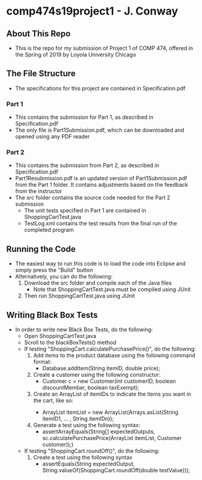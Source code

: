 # comp474s19project1 - J. Conway

## About This Repo
- This is the repo for my submission of Project 1 of COMP 474, offered in the Spring of 2019 by Loyola University Chicago


## The File Structure
- The specifications for this project are contained in Specification.pdf
### Part 1
- This contains the submission for Part 1, as described in Specification.pdf
- The only file is Part1Submission.pdf, which can be downloaded and opened using any PDF reader
### Part 2
- This contains the submission from Part 2, as described in Specification.pdf
- Part1Resubmission.pdf is an updated version of Part1Submission.pdf from the Part 1 folder. It contains adjustments based on the feedback from the instructor
- The src folder contains the source code needed for the Part 2 submission
  - The unit tests specified in Part 1 are contained in ShoppingCartTest.java
  - TestLog.xml contains the test results from the final run of the completed program

## Running the Code
- The easiest way to run this code is to load the code into Eclipse and simply press the "Build" button
- Alternatively, you can do the following:
  1. Download the src folder and compile each of the Java files
      - Note that ShoppingCartTest.java must be compiled using JUnit
  2. Then run ShoppingCartTest.java using JUnit

## Writing Black Box Tests
- In order to write new Black Box Tests, do the following:
  - Open ShoppingCartTest.java
  - Scroll to the blackBoxTests() method
  - If testing "ShoppingCart.calculatePurchasePrice()", do the following:
    1. Add items to the product database using the following command format:
        - Database.addItem(String itemID, double price);
    2. Create a customer using the following constructor:
        - Customer c = new Customer(int customerID, boolean discountMember, boolean taxExempt);
    3. Create an ArrayList<String> of itemIDs to indicate the items you want in the cart, like so:
         - ArrayList<String> itemList = new ArrayList<String>(Arrays.asList(String itemID1, ... , String itemIDn));
    4. Generate a test using the following syntax:
        - assertArrayEquals(String[] expectedOutputs, sc.calculatePurchasePrice(ArrayList<String> itemList, Customer customer));)
  - If testing "ShoppingCart.roundOff()", do the following:
    1. Create a test using the following syntax
        - assertEquals(String expectedOutput, String.valueOf(ShoppingCart.roundOff(double testValue)));
